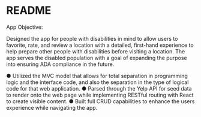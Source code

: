 # README

App Objective:

Designed the app for people with disabilities in mind to allow users to favorite, rate, and review a location with a detailed, first-hand experience to help prepare other people with disabilities before visiting a location. The app serves the disabled population with a goal of expanding the purpose into ensuring ADA compliance in the future.

● Utilized the MVC model that allows for ​total separation in programming logic and the interface code, and also the separation in the type of logical code for that web application. ● Parsed through the Yelp API for seed data to render onto the web page while implementing RESTful routing with React to create visible content. ● Built full CRUD capabilities to enhance the users experience while navigating the app.
